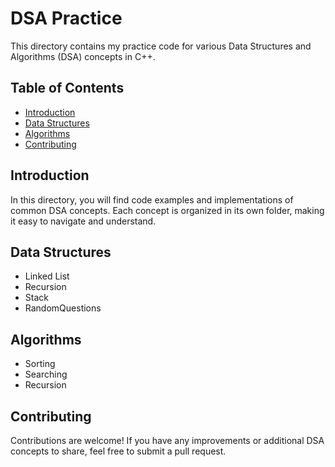 # DSA Practice

This directory contains my practice code for various Data Structures and Algorithms (DSA) concepts in C++.

## Table of Contents

- [Introduction](#introduction)
- [Data Structures](#data-structures)
- [Algorithms](#algorithms)
- [Contributing](#contributing)

## Introduction

In this directory, you will find code examples and implementations of common DSA concepts. Each concept is organized in its own folder, making it easy to navigate and understand.

## Data Structures

- Linked List
- Recursion
- Stack
- RandomQuestions



## Algorithms

- Sorting
- Searching
- Recursion


## Contributing

Contributions are welcome! If you have any improvements or additional DSA concepts to share, feel free to submit a pull request.